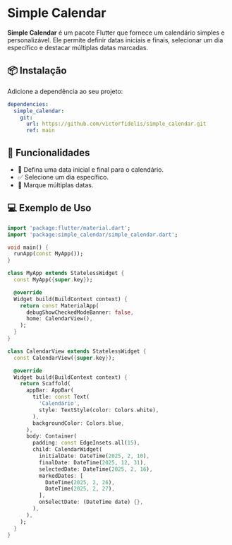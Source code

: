 # Simple Calendar

**Simple Calendar** é um pacote Flutter que fornece um calendário simples e personalizável. Ele permite definir datas iniciais e finais, selecionar um dia específico e destacar múltiplas datas marcadas.

## 📦 Instalação

Adicione a dependência ao seu projeto:

```yaml
dependencies:
  simple_calendar:
    git: 
      url: https://github.com/victorfidelis/simple_calendar.git
      ref: main
```

## 🚀 Funcionalidades

- 📅 Defina uma data inicial e final para o calendário.
- ✅ Selecione um dia específico.
- 🔵 Marque múltiplas datas.

## 💻 Exemplo de Uso

```dart
import 'package:flutter/material.dart';
import 'package:simple_calendar/simple_calendar.dart';

void main() {
  runApp(const MyApp());
}

class MyApp extends StatelessWidget {
  const MyApp({super.key});

  @override
  Widget build(BuildContext context) {
    return const MaterialApp(
      debugShowCheckedModeBanner: false,
      home: CalendarView(),
    );
  }
}

class CalendarView extends StatelessWidget {
  const CalendarView({super.key});

  @override
  Widget build(BuildContext context) {
    return Scaffold(
      appBar: AppBar(
        title: const Text(
          'Calendário',
          style: TextStyle(color: Colors.white),
        ),
        backgroundColor: Colors.blue,
      ),
      body: Container(
        padding: const EdgeInsets.all(15),
        child: CalendarWidget(
          initialDate: DateTime(2025, 2, 10),
          finalDate: DateTime(2025, 12, 31),
          selectedDate: DateTime(2025, 2, 16),
          markedDates: [
            DateTime(2025, 2, 26),
            DateTime(2025, 2, 27),
          ],
          onSelectDate: (DateTime date) {},
        ),
      ),
    );
  }
}
```


